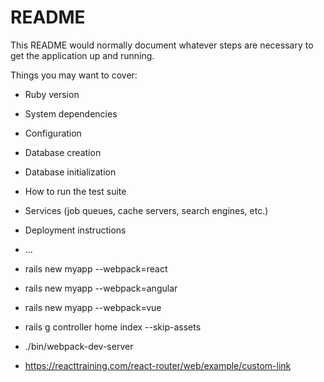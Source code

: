 # README

This README would normally document whatever steps are necessary to get the
application up and running.

Things you may want to cover:

* Ruby version

* System dependencies

* Configuration

* Database creation

* Database initialization

* How to run the test suite

* Services (job queues, cache servers, search engines, etc.)

* Deployment instructions

* ...






* rails new myapp --webpack=react
* rails new myapp --webpack=angular
* rails new myapp --webpack=vue
* rails g controller home index --skip-assets
* ./bin/webpack-dev-server



* https://reacttraining.com/react-router/web/example/custom-link




